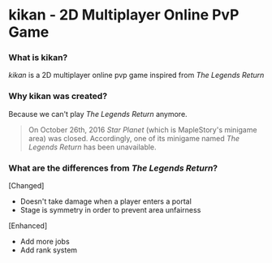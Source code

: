 # kikan - 2D Multiplayer Online PvP Game

### What is kikan?

*kikan* is a 2D multiplayer online pvp game inspired from *The Legends Return*

### Why kikan was created?

Because we can't play *The Legends Return* anymore.

> On October 26th, 2016 *Star Planet* (which is MapleStory's minigame area) was closed. Accordingly, one of its minigame named *The Legends Return* has been unavailable.

### What are the differences from *The Legends Return*?

[Changed]
* Doesn't take damage when a player enters a portal
* Stage is symmetry in order to prevent area unfairness

[Enhanced]
* Add more jobs
* Add rank system

